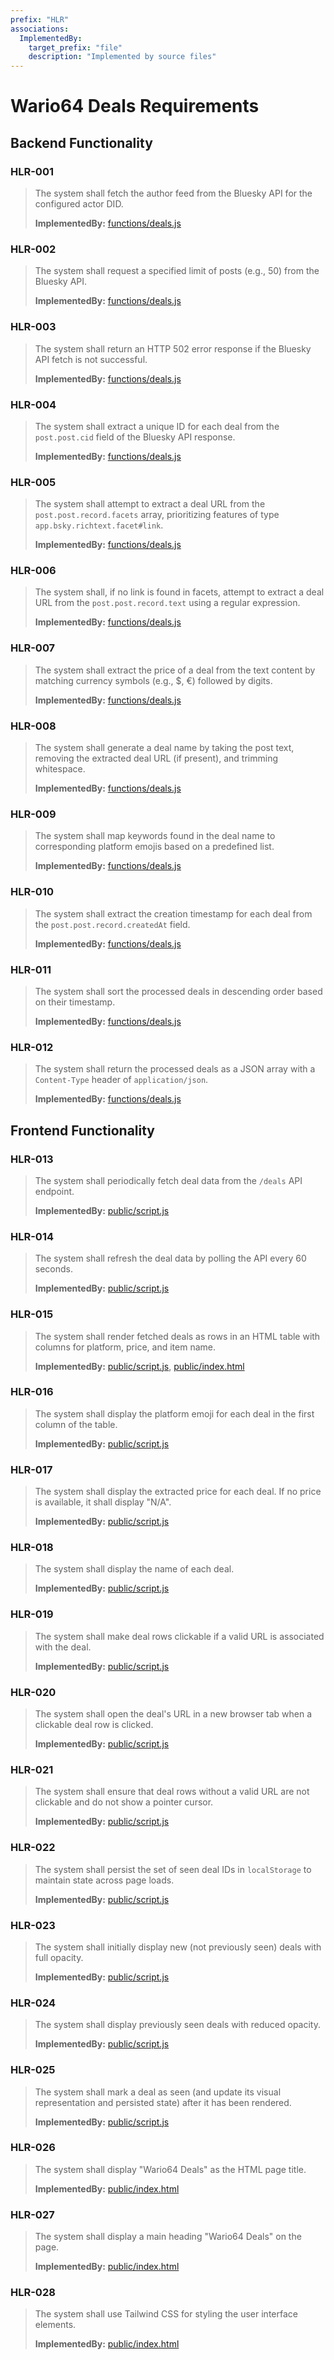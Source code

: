 ```yaml
---
prefix: "HLR"
associations:
  ImplementedBy:
    target_prefix: "file"
    description: "Implemented by source files"
---
```


# Wario64 Deals Requirements

## Backend Functionality

### HLR-001

> The system shall fetch the author feed from the Bluesky API for the configured actor DID.  
>
> **ImplementedBy:** [functions/deals.js](functions/deals.js)

### HLR-002

> The system shall request a specified limit of posts (e.g., 50) from the Bluesky API.  
>
> **ImplementedBy:** [functions/deals.js](functions/deals.js)

### HLR-003

> The system shall return an HTTP 502 error response if the Bluesky API fetch is not successful.  
>
> **ImplementedBy:** [functions/deals.js](functions/deals.js)

### HLR-004

> The system shall extract a unique ID for each deal from the `post.post.cid` field of the Bluesky API response.  
>
> **ImplementedBy:** [functions/deals.js](functions/deals.js)

### HLR-005

> The system shall attempt to extract a deal URL from the `post.post.record.facets` array, prioritizing features of type `app.bsky.richtext.facet#link`.  
>
> **ImplementedBy:** [functions/deals.js](functions/deals.js)

### HLR-006

> The system shall, if no link is found in facets, attempt to extract a deal URL from the `post.post.record.text` using a regular expression.  
>
> **ImplementedBy:** [functions/deals.js](functions/deals.js)

### HLR-007

> The system shall extract the price of a deal from the text content by matching currency symbols (e.g., $, €) followed by digits.  
>
> **ImplementedBy:** [functions/deals.js](functions/deals.js)

### HLR-008

> The system shall generate a deal name by taking the post text, removing the extracted deal URL (if present), and trimming whitespace.  
>
> **ImplementedBy:** [functions/deals.js](functions/deals.js)

### HLR-009

> The system shall map keywords found in the deal name to corresponding platform emojis based on a predefined list.  
>
> **ImplementedBy:** [functions/deals.js](functions/deals.js)

### HLR-010

> The system shall extract the creation timestamp for each deal from the `post.post.record.createdAt` field.  
>
> **ImplementedBy:** [functions/deals.js](functions/deals.js)

### HLR-011

> The system shall sort the processed deals in descending order based on their timestamp.  
>
> **ImplementedBy:** [functions/deals.js](functions/deals.js)

### HLR-012

> The system shall return the processed deals as a JSON array with a `Content-Type` header of `application/json`.  
>
> **ImplementedBy:** [functions/deals.js](functions/deals.js)

## Frontend Functionality

### HLR-013

> The system shall periodically fetch deal data from the `/deals` API endpoint.  
>
> **ImplementedBy:** [public/script.js](public/script.js)

### HLR-014

> The system shall refresh the deal data by polling the API every 60 seconds.  
>
> **ImplementedBy:** [public/script.js](public/script.js)

### HLR-015

> The system shall render fetched deals as rows in an HTML table with columns for platform, price, and item name.  
>
> **ImplementedBy:** [public/script.js](public/script.js), [public/index.html](public/index.html)

### HLR-016

> The system shall display the platform emoji for each deal in the first column of the table.  
>
> **ImplementedBy:** [public/script.js](public/script.js)

### HLR-017

> The system shall display the extracted price for each deal. If no price is available, it shall display "N/A".  
>
> **ImplementedBy:** [public/script.js](public/script.js)

### HLR-018

> The system shall display the name of each deal.  
>
> **ImplementedBy:** [public/script.js](public/script.js)

### HLR-019

> The system shall make deal rows clickable if a valid URL is associated with the deal.  
>
> **ImplementedBy:** [public/script.js](public/script.js)

### HLR-020

> The system shall open the deal's URL in a new browser tab when a clickable deal row is clicked.  
>
> **ImplementedBy:** [public/script.js](public/script.js)

### HLR-021

> The system shall ensure that deal rows without a valid URL are not clickable and do not show a pointer cursor.  
>
> **ImplementedBy:** [public/script.js](public/script.js)

### HLR-022

> The system shall persist the set of seen deal IDs in `localStorage` to maintain state across page loads.  
>
> **ImplementedBy:** [public/script.js](public/script.js)

### HLR-023

> The system shall initially display new (not previously seen) deals with full opacity.  
>
> **ImplementedBy:** [public/script.js](public/script.js)

### HLR-024

> The system shall display previously seen deals with reduced opacity.  
>
> **ImplementedBy:** [public/script.js](public/script.js)

### HLR-025

> The system shall mark a deal as seen (and update its visual representation and persisted state) after it has been rendered.  
>
> **ImplementedBy:** [public/script.js](public/script.js)

### HLR-026

> The system shall display "Wario64 Deals" as the HTML page title.  
>
> **ImplementedBy:** [public/index.html](public/index.html)

### HLR-027

> The system shall display a main heading "Wario64 Deals" on the page.  
>
> **ImplementedBy:** [public/index.html](public/index.html)

### HLR-028

> The system shall use Tailwind CSS for styling the user interface elements.  
>
> **ImplementedBy:** [public/index.html](public/index.html)
